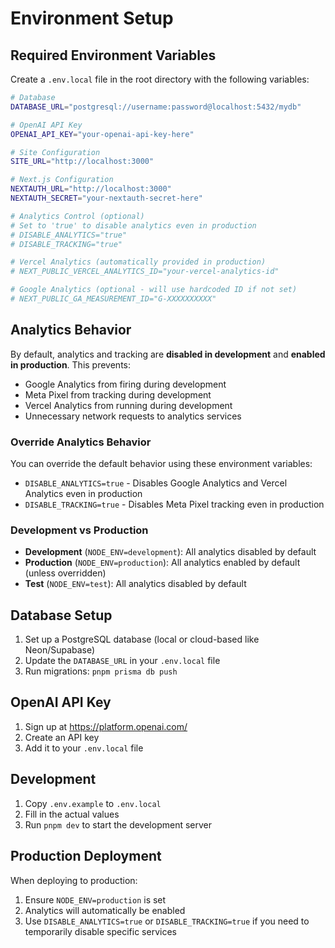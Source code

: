 # Environment Setup

## Required Environment Variables

Create a `.env.local` file in the root directory with the following variables:

```bash
# Database
DATABASE_URL="postgresql://username:password@localhost:5432/mydb"

# OpenAI API Key
OPENAI_API_KEY="your-openai-api-key-here"

# Site Configuration
SITE_URL="http://localhost:3000"

# Next.js Configuration
NEXTAUTH_URL="http://localhost:3000"
NEXTAUTH_SECRET="your-nextauth-secret-here"

# Analytics Control (optional)
# Set to 'true' to disable analytics even in production
# DISABLE_ANALYTICS="true"
# DISABLE_TRACKING="true"

# Vercel Analytics (automatically provided in production)
# NEXT_PUBLIC_VERCEL_ANALYTICS_ID="your-vercel-analytics-id"

# Google Analytics (optional - will use hardcoded ID if not set)
# NEXT_PUBLIC_GA_MEASUREMENT_ID="G-XXXXXXXXXX"
```

## Analytics Behavior

By default, analytics and tracking are **disabled in development** and **enabled in production**. This prevents:

- Google Analytics from firing during development
- Meta Pixel from tracking during development
- Vercel Analytics from running during development
- Unnecessary network requests to analytics services

### Override Analytics Behavior

You can override the default behavior using these environment variables:

- `DISABLE_ANALYTICS=true` - Disables Google Analytics and Vercel Analytics even in production
- `DISABLE_TRACKING=true` - Disables Meta Pixel tracking even in production

### Development vs Production

- **Development** (`NODE_ENV=development`): All analytics disabled by default
- **Production** (`NODE_ENV=production`): All analytics enabled by default (unless overridden)
- **Test** (`NODE_ENV=test`): All analytics disabled by default

## Database Setup

1. Set up a PostgreSQL database (local or cloud-based like Neon/Supabase)
2. Update the `DATABASE_URL` in your `.env.local` file
3. Run migrations: `pnpm prisma db push`

## OpenAI API Key

1. Sign up at https://platform.openai.com/
2. Create an API key
3. Add it to your `.env.local` file

## Development

1. Copy `.env.example` to `.env.local`
2. Fill in the actual values
3. Run `pnpm dev` to start the development server

## Production Deployment

When deploying to production:
1. Ensure `NODE_ENV=production` is set
2. Analytics will automatically be enabled
3. Use `DISABLE_ANALYTICS=true` or `DISABLE_TRACKING=true` if you need to temporarily disable specific services 